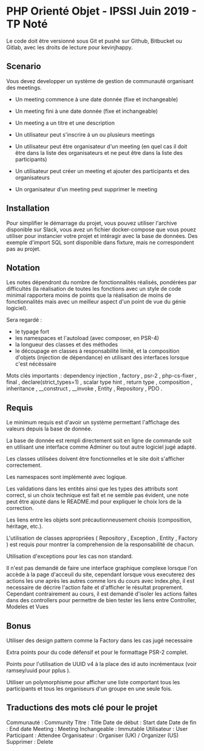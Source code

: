 # PHP Orienté Objet - IPSSI Juin 2019 - TP Noté

Le code doit être versionné sous Git et pushé sur Github, Bitbucket ou Gitlab, avec les droits de
lecture pour kevinjhappy.

## Scenario

Vous devez developper un système de gestion de communauté organisant des meetings.

- Un meeting commence à une date donnée (fixe et inchangeable)
- Un meeting fini à une date donnée (fixe et inchangeable)
- Un meeting a un titre et une description

- Un utilisateur peut s'inscrire à un ou plusieurs meetings
- Un utilisateur peut être organisateur d'un meeting (en quel cas il doit être dans la liste des organisateurs et ne peut être dans la liste des participants)
- Un utilisateur peut créer un meeting et ajouter des participants et des organisateurs
- Un organisateur d'un meeting peut supprimer le meeting

## Installation

Pour simplifier le démarrage du projet, vous pouvez utiliser l'archive disponible sur Slack, vous avez un fichier docker-compose que vous pouez utiliser pour instancier votre projet et intéragir avec la base de données.
Des exemple d'import SQL sont disponible dans fixture, mais ne correspondent pas au projet.

## Notation

Les notes dépendront du nombre de fonctionnalités réalisés, pondérées par difficultés (la réalisation de
toutes les fonctions avec un style de code minimal rapportera moins de points que la réalisation de moins
de fonctionnalités mais avec un meilleur aspect d'un point de vue du génie logiciel).

Sera regardé :
- le typage fort
- les namespaces et l'autoload (avec composer, en PSR-4)
- la longueur des classes et des méthodes
- le découpage en classes à responsabilité limité, et la composition d'objets (injection de dépendance) en utilisant des interfaces lorsque c'est nécéssaire

Mots clés importants : 
dependency injection , factory , psr-2 , php-cs-fixer , final ,
declare(strict_types=1) , scalar type hint , return type , composition ,
inheritance , __construct , __invoke , Entity , Repository , PDO .

## Requis 

Le minimum requis est d'avoir un système permettant l'affichage des valeurs depuis la base de donnée. 

La base de donnée est rempli directement soit en ligne de commande soit en utilisant une interface comme Adminer ou tout autre logiciel jugé adapté.

Les classes utilisées doivent être fonctionnelles et le site doit s'afficher correctement.

Les namespaces sont implémenté avec logique.

Les validations dans les entités ainsi que les types des attributs sont correct, si un choix technique est fait
et ne semble pas évident, une note peut être ajouté dans le README.md pour expliquer le choix lors de
la correction.

Les liens entre les objets sont précautionneusement choisis (composition, héritage, etc.).

L'utilisation de classes appropriées ( Repository , Exception , Entity , Factory ) est requis pour montrer la comprehension de la responsabilité de chacun.

Utilisation d'exceptions pour les cas non standard.

Il n'est pas demandé de faire une interface graphique complexe lorsque l'on accède à la page d'acceuil du site, cependant lorsque vous executerez des actions les une après les autres comme lors du cours avec index.php, il est necessaire de décrire l'action faite et d'afficher le résultat proprement. Cependant contrairement au cours, il est demandé d'isoler les actions faites dans des controllers pour permettre de bien tester les liens entre Controller, Modeles et Vues 

## Bonus

Utiliser des design pattern comme la Factory dans les cas jugé necessaire

Extra points pour du code défensif et pour le formattage PSR-2 complet.

Points pour l'utilisation de UUID v4 à la place des id auto incrémentaux (voir ramsey/uuid pour pplus ).

Utiliser un polymorphisme pour afficher une liste comportant tous les participants et tous les organiseurs
d'un groupe en une seule fois.

## Traductions des mots clé pour le projet

Communauté : Community
Titre : Title
Date de début : Start date
Date de fin : End date
Meeting : Meeting
Inchangeable : Immutable
Utilisateur : User
Participant : Attendee
Organisateur : Organiser (UK) / Organizer (US)
Supprimer : Delete